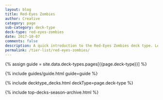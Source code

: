 ```yaml
---
layout: blog
title: Red-Eyes Zombies
author: Creative
category: page
sub-category: deck-type
deck-type: red-eyes-zombies
date: 2017-10-07
comments: false
description: A quick introduction to the Red-Eyes Zombies deck type. Learn how to play Red-Eyes Zombies in no time.
permalink: /tier-list/red-eyes-zombies/
---
```


{% assign guide = site.data.deck-types.pages[{{page.deck-type}}] %}

{% include guides/guide.html guide=guide %}

{% include decktype_decks.html deckType=page.deck-type %}

{% include top-decks-season-archive.html %}